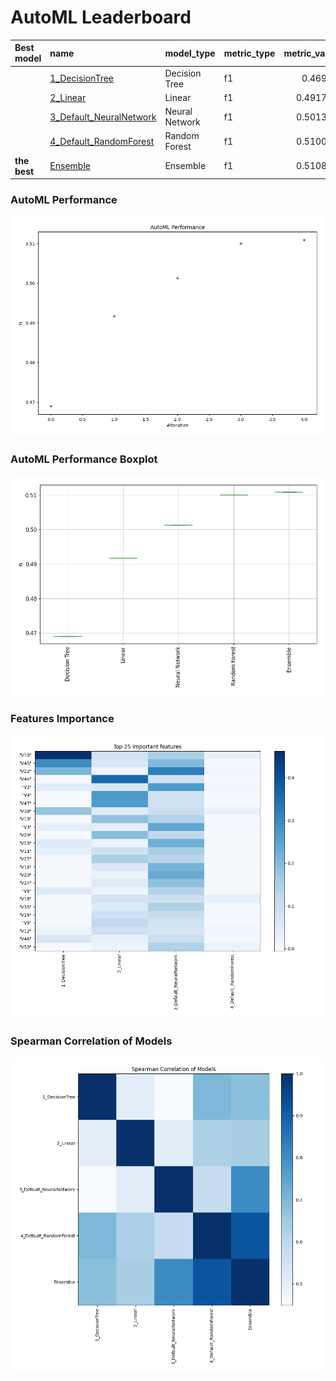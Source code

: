 # AutoML Leaderboard

| Best model   | name                                                         | model_type     | metric_type   |   metric_value |   train_time |
|:-------------|:-------------------------------------------------------------|:---------------|:--------------|---------------:|-------------:|
|              | [1_DecisionTree](1_DecisionTree/README.md)                   | Decision Tree  | f1            |       0.46905  |         6.31 |
|              | [2_Linear](2_Linear/README.md)                               | Linear         | f1            |       0.491718 |         2.88 |
|              | [3_Default_NeuralNetwork](3_Default_NeuralNetwork/README.md) | Neural Network | f1            |       0.501308 |         4.1  |
|              | [4_Default_RandomForest](4_Default_RandomForest/README.md)   | Random Forest  | f1            |       0.510026 |         3.73 |
| **the best** | [Ensemble](Ensemble/README.md)                               | Ensemble       | f1            |       0.510898 |         0.25 |

### AutoML Performance
![AutoML Performance](ldb_performance.png)

### AutoML Performance Boxplot
![AutoML Performance Boxplot](ldb_performance_boxplot.png)

### Features Importance
![features importance across models](features_heatmap.png)



### Spearman Correlation of Models
![models spearman correlation](correlation_heatmap.png)

